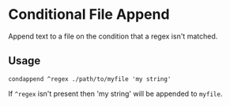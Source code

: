 # Conditional File Append

Append text to a file on the condition that a regex isn't matched.


## Usage

    condappend ^regex ./path/to/myfile 'my string'

If `^regex` isn't present then 'my string' will be appended to `myfile`.
